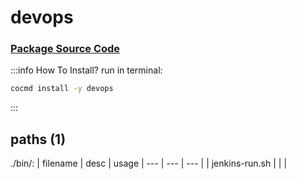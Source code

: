 # devops
### [ Package Source Code ](https://github.com/cocmd/hub/tree/master/packages/devops)
:::info How To Install?
run in terminal:
```bash
cocmd install -y devops
```
:::
## paths (1)
./bin/:
| filename | desc | usage 
| --- | --- | --- |
| jenkins-run.sh |  |  |

